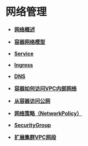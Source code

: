 # 网络管理<a name="cce_01_0020"></a>

-   **[网络概述](网络概述-64.md)**  

-   **[容器网络模型](容器网络模型-65.md)**  

-   **[Service](Service.md)**  

-   **[Ingress](Ingress.md)**  

-   **[DNS](DNS-80.md)**  

-   **[容器如何访问VPC内部网络](容器如何访问VPC内部网络-85.md)**  

-   **[从容器访问公网](从容器访问公网-86.md)**  

-   **[网络策略（NetworkPolicy）](网络策略（NetworkPolicy）-87.md)**  

-   **[SecurityGroup](SecurityGroup.md)**  

-   **[扩展集群VPC网段](扩展集群VPC网段-88.md)**  


